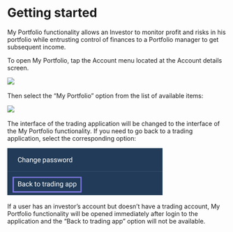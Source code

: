 # Getting started

My Portfolio functionality allows an Investor to monitor profit and risks in his portfolio while entrusting control of finances to a Portfolio manager to get subsequent income.

To open My Portfolio, tap the Account menu located at the Account details screen. 

![](https://lh5.googleusercontent.com/0Ms59d0m8MbzcR1hsIFYoi0PZXF_Mf_bPUCtpQA0Hoq4pyA2CfpQHyCo_9hCY1SOT8VUOaqXYzJFbQGSEVmmlk9ehQhB9AbXBfWHGB_IfIP3hNrQyr8YG1pzfgMKXdrwvPqVJojL)

Then select the “My Portfolio” option from the list of available items:

![](https://lh6.googleusercontent.com/5xeHaGMYcBfk6kN0VQx9w8zxz5pE9NNoCcnzRGotFoPPKR1i6yhou6arYIsRolcy_xgMLpYir1axMLcYG863ZIo97YEPamxXy6pN79dvuCp00o0nCbo9tb3z3flLw5q9Tvik5Y0G)

The interface of the trading application will be changed to the interface of the My Portfolio functionality. If you need to go back to a trading application, select the corresponding option:

![](../../../../.gitbook/assets/image-2%20%281%29.png)

If a user has an investor’s account but doesn’t have a trading account, My Portfolio functionality will be opened immediately after login to the application and the “Back to trading app” option will not be available.

